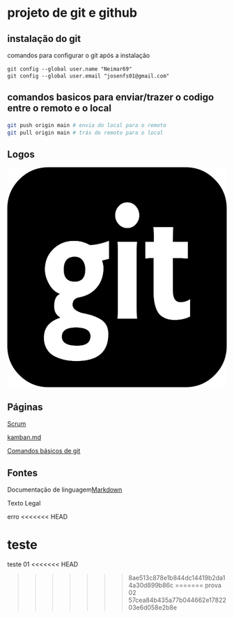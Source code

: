 # projeto de git e github
## instalação do git 
comandos para configurar o git após a instalação
```
git config --global user.name "Neimar69"
git config --global user.email "josenfs01@gmail.com"

```

## comandos basicos para enviar/trazer o codigo entre o remoto e o local

```bash
git push origin main # envia do local para o remoto
git pull origin main # trás do remoto para o local

```
## Logos
![Git](Imagens/imagemgit.png)

## Páginas
[Scrum](scrum.md)

[kamban.md](kamban.md)

[Comandos básicos de git](comandos_basicos.md)

## Fontes
Documentação de linguagem[Markdown](https://docs.github.com/pt/get-started/writing-on-github/getting-started-with-writing-and-formatting-on-github/basic-writing-and-formatting-syntax)

Texto Legal


erro
<<<<<<< HEAD

teste
=======
teste 01
<<<<<<< HEAD
>>>>>>> 8ae513c878e1b844dc14419b2da14a30d899b86c
=======
prova 02
>>>>>>> 57cea84b435a77b044662e1782203e6d058e2b8e
